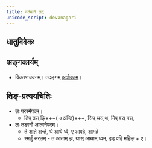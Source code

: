 ```yaml
---
title: वर्तमाने लट्
unicode_script: devanagari
---
```


## धातुविवेकः
<div class="js_include" url="angAni/dhAtuvivekaH.md"  newLevelForH1="2" includeTitle="true"> </div>

## अङ्गकार्यम्
- विकरणचयनम्। तदङ्गम् [अत्रोक्तम्](../angAni/sArvadhAtuka-kAryANi/)।

<div class="js_include" url="angAni/sArvadhAtuka-kAryANi.md"  newLevelForH1="2" includeTitle="true"> </div>

## तिङ्-प्रत्ययचितिः
- लः परस्मैपदम्‌।
  - तिप्‌ तस्‌ झि+++(->अन्ति)+++, सिप्‌ थस्‌ थ, मिप्‌ वस्‌ मस्‌‍,
- लः तङानौ आत्मनेपदम्‌।
  - ते आते अन्ते, थे आथे ध्वे, ए आवहे, आमहे
  - स्मर्तुं सरलम् - त आताम् झ, थास्‌ आथाम्‌ ध्वम्‌, इड्‌ वहि महिङ्‌ + ए।


